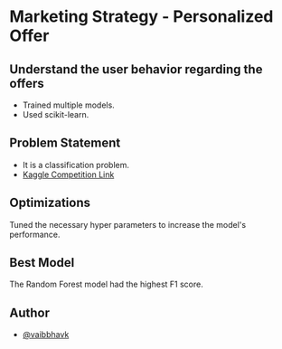 # Marketing Strategy - Personalized Offer

## Understand the user behavior regarding the offers

- Trained multiple models.
- Used scikit-learn.

## Problem Statement

- It is a classification problem.
- [Kaggle Competition Link](https://www.kaggle.com/competitions/marketing-strategy-personalised-offer/overview)

## Optimizations

Tuned the necessary hyper parameters to increase the model's performance.

## Best Model

The Random Forest model had the highest F1 score.

## Author

- [@vaibbhavk](https://www.github.com/vaibbhavk)
